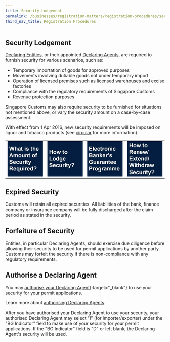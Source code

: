 ```yaml
---
title: Security Lodgement
permalink: /businesses/registration-matters/registration-procedures/security-lodgement
third_nav_title: Registration Procedures
---
```


## Security Lodgement

[Declaring Entities](/businesses/registration-matters/registration-procedures-activate-update-terminate-customs-account), or their appointed  [Declaring Agents](/businesses/registration-matters/registration-procedures/apply-update-renew-terminate-declaring-agent-account-and-declarant), are required to furnish security for various scenarios, such as:

-   Temporary importation of goods for approved purposes
-   Movements involving dutiable goods not under temporary import
-   Operation of licensed premises such as licensed warehouses and excise factories
-   Compliance with the regulatory requirements of Singapore Customs
-   Revenue protection purposes

Singapore Customs may also require security to be furnished for situations not mentioned above, or vary the security amount on a case-by-case assessment.

With effect from 1 Apr 2016, new security requirements will be imposed on liquor and tobacco products (see  [circular](/news-and-media/circulars/2016-01-15-Circular012016.pdf) for more information).


|  |  | |  |
|--|--|--|--|
|[![Layered Enforcement](/images/SL1.jpg)](/businesses/registration-matters/registration-procedures/security-lodgement/Amount-of-security-required) | [![Layered Enforcement](/images/SL2.jpg)](/businesses/registration-matters/registration-procedures/security-lodgement/how-to-lodge-security) |[![Layered Enforcement](/images/SL3.jpg)](/businesses/registration-matters/registration-procedures/security-lodgement/Electronic-bankers-guarantee-programme) | [![Layered Enforcement](/images/SL4.jpg)](/businesses/registration-matters/registration-procedures/security-lodgement/Renew-extend-withdraw-security) |


## Expired Security

Customs will retain all expired securities. All liabilities of the bank, finance company or insurance company will be fully discharged after the claim period as stated in the security.

## Forfeiture of Security

Entities, in particular Declaring Agents, should exercise due diligence before allowing their security to be used for permit applications by another party. Customs may forfeit the security if there is non-compliance with any regulatory requirements.

## Authorise a Declaring Agent

You may  [authorise your Declaring Agent](https://www.tradenet.gov.sg/TN41EFORM/tdsui/authdeclaringagent/addanddelete.do?doAction=INITIALIZE&APPLICATION_ID=TXWP){:target="_blank"} to use your security for your permit applications.

Learn more about  [authorising Declaring Agents](/businesses/registration-matters/registration-procedures/authorise-a-declaring-agent).

After you have authorised your Declaring Agent to use your security, your authorised Declaring Agent may select "I" (for importer/exporter) under the "BG Indicator" field to make use of your security for your permit applications. If the "BG Indicator" field is "D" or left blank, the Declaring Agent's security will be used.
